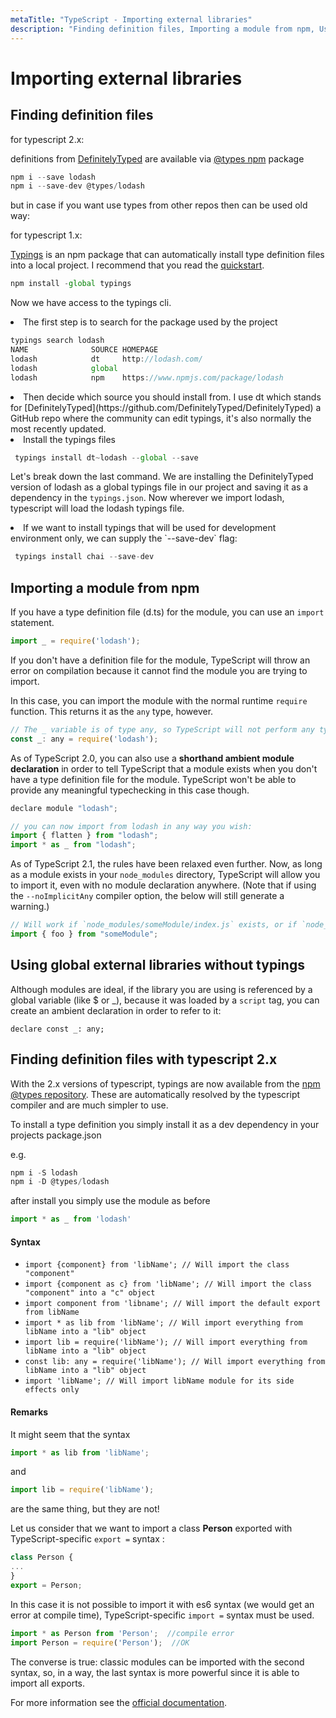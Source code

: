 ```yaml
---
metaTitle: "TypeScript - Importing external libraries"
description: "Finding definition files, Importing a module from npm, Using global external libraries without typings, Finding definition files with typescript 2.x"
---
```


# Importing external libraries



## Finding definition files


for typescript 2.x:

definitions from [DefinitelyTyped](https://github.com/DefinitelyTyped/DefinitelyTyped) are available via [@types npm](https://www.npmjs.com/%7Etypes) package

```js
npm i --save lodash
npm i --save-dev @types/lodash

```

but in case if you want use types from other repos then can be used old way:

for typescript 1.x:

[Typings](https://github.com/typings/typings) is an npm package that can automatically install type definition files into a local project. I recommend that you read the [quickstart](https://github.com/typings/typings#quick-start).

```js
npm install -global typings

```

Now we have access to the typings cli.

<li>
The first step is to search for the package used by the project

```js
typings search lodash
NAME              SOURCE HOMEPAGE                                        DESCRIPTION VERSIONS UPDATED
lodash            dt     http://lodash.com/                                          2        2016-07-20T00:13:09.000Z
lodash            global                                                             1        2016-07-01T20:51:07.000Z
lodash            npm    https://www.npmjs.com/package/lodash                        1        2016-07-01T20:51:07.000Z

```


</li>
<li>
Then decide which source you should install from. I use dt which stands for [DefinitelyTyped](https://github.com/DefinitelyTyped/DefinitelyTyped) a GitHub repo where the community can edit typings, it's also normally the most recently updated.
</li>
<li>
Install the typings files

```js
 typings install dt~lodash --global --save

```


</li>

Let's break down the last command. We are installing the DefinitelyTyped version of lodash as a global typings file in our project and saving it as a dependency in the `typings.json`. Now wherever we import lodash, typescript will load the lodash typings file.

<li>
If we want to install typings that will be used for development environment only, we can supply the `--save-dev` flag:

```js
 typings install chai --save-dev

```


</li>



## Importing a module from npm


If you have a type definition file (d.ts) for the module, you can use an `import` statement.

```js
import _ = require('lodash');

```

If you don't have a definition file for the module, TypeScript will throw an error on compilation because it cannot find the module you are trying to import.

In this case, you can import the module with the normal runtime `require` function. This returns it as the `any` type, however.

```js
// The _ variable is of type any, so TypeScript will not perform any type checking.
const _: any = require('lodash');

```

As of TypeScript 2.0, you can also use a **shorthand ambient module declaration** in order to tell TypeScript that a module exists when you don't have a type definition file for the module. TypeScript won't be able to provide any meaningful typechecking in this case though.

```js
declare module "lodash";

// you can now import from lodash in any way you wish:
import { flatten } from "lodash";
import * as _ from "lodash";

```

As of TypeScript 2.1, the rules have been relaxed even further. Now, as long as a module exists in your `node_modules` directory, TypeScript will allow you to import it, even with no module declaration anywhere. (Note that if using the `--noImplicitAny` compiler option, the below will still generate a warning.)

```js
// Will work if `node_modules/someModule/index.js` exists, or if `node_modules/someModule/package.json` has a valid "main" entry point
import { foo } from "someModule";

```



## Using global external libraries without typings


Although modules are ideal, if the library you are using is referenced by a global variable (like $ or _), because it was loaded by a `script` tag, you can create an ambient declaration in order to refer to it:

`declare const _: any;`



## Finding definition files with typescript 2.x


With the 2.x versions of typescript, typings are now available from the [npm @types repository](https://www.npmjs.com/%7Etypes). These are automatically resolved by the typescript compiler and are much simpler to use.

To install a type definition you simply install it as a dev dependency in your projects package.json

e.g.

```js
npm i -S lodash
npm i -D @types/lodash

```

after install you simply use the module as before

```js
import * as _ from 'lodash'

```



#### Syntax


- `import {component} from 'libName'; // Will import the class "component"`
- `import {component as c} from 'libName'; // Will import the class "component" into a "c" object`
- `import component from 'libname'; // Will import the default export from libName`
- `import * as lib from 'libName'; // Will import everything from libName into a "lib" object`
- `import lib = require('libName'); // Will import everything from libName into a "lib" object`
- `const lib: any = require('libName'); // Will import everything from libName into a "lib" object`
- `import 'libName'; // Will import libName module for its side effects only`



#### Remarks


It might seem that the syntax

```js
import * as lib from 'libName';

```

and

```js
import lib = require('libName');

```

are the same thing, but they are not!

Let us consider that we want to import a class **Person** exported with TypeScript-specific `export =`  syntax :

```js
class Person {
...
}
export = Person;

```

In this case it is not possible to import it with es6 syntax (we would get an error at compile time), TypeScript-specific `import =` syntax must be used.

```js
import * as Person from 'Person';  //compile error
import Person = require('Person');  //OK

```

The converse is true: classic modules can be imported with the second syntax, so, in a way, the last syntax is more powerful since it is able to import all exports.

For more information see the [official documentation](https://www.typescriptlang.org/docs/handbook/modules.html).

